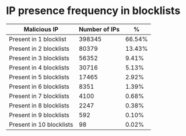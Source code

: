 # IP presence frequency in blocklists
| Malicious IP | Number of IPs | % |
|----|----|----|
| Present in 1 blocklist | 398345 | 66.54% |
| Present in 2 blocklists | 80379 | 13.43% |
| Present in 3 blocklists | 56352 | 9.41% |
| Present in 4 blocklists | 30716 | 5.13% |
| Present in 5 blocklists | 17465 | 2.92% |
| Present in 6 blocklists | 8351 | 1.39% |
| Present in 7 blocklists | 4100 | 0.68% |
| Present in 8 blocklists | 2247 | 0.38% |
| Present in 9 blocklists | 592 | 0.10% |
| Present in 10 blocklists | 98 | 0.02% |
